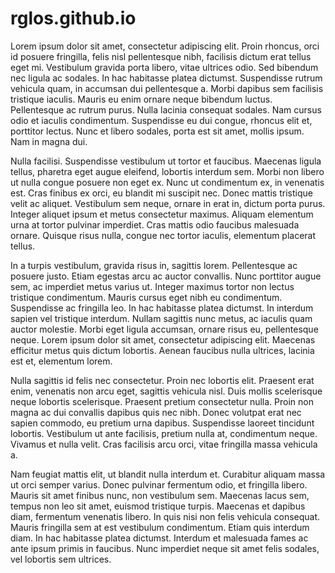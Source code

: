 # rglos.github.io

Lorem ipsum dolor sit amet, consectetur adipiscing elit. Proin rhoncus, orci id posuere fringilla, felis nisl pellentesque nibh, facilisis dictum erat tellus eget mi. Vestibulum gravida porta libero, vitae ultrices odio. Sed bibendum nec ligula ac sodales. In hac habitasse platea dictumst. Suspendisse rutrum vehicula quam, in accumsan dui pellentesque a. Morbi dapibus sem facilisis tristique iaculis. Mauris eu enim ornare neque bibendum luctus. Pellentesque ac rutrum purus. Nulla lacinia consequat sodales. Nam cursus odio et iaculis condimentum. Suspendisse eu dui congue, rhoncus elit et, porttitor lectus. Nunc et libero sodales, porta est sit amet, mollis ipsum. Nam in magna dui.

Nulla facilisi. Suspendisse vestibulum ut tortor et faucibus. Maecenas ligula tellus, pharetra eget augue eleifend, lobortis interdum sem. Morbi non libero ut nulla congue posuere non eget ex. Nunc ut condimentum ex, in venenatis est. Cras finibus ex orci, eu blandit mi suscipit nec. Donec mattis tristique velit ac aliquet. Vestibulum sem neque, ornare in erat in, dictum porta purus. Integer aliquet ipsum et metus consectetur maximus. Aliquam elementum urna at tortor pulvinar imperdiet. Cras mattis odio faucibus malesuada ornare. Quisque risus nulla, congue nec tortor iaculis, elementum placerat tellus.

In a turpis vestibulum, gravida risus in, sagittis lorem. Pellentesque ac posuere justo. Etiam egestas arcu ac auctor convallis. Nunc porttitor augue sem, ac imperdiet metus varius ut. Integer maximus tortor non lectus tristique condimentum. Mauris cursus eget nibh eu condimentum. Suspendisse ac fringilla leo. In hac habitasse platea dictumst. In interdum sapien vel tristique interdum. Nullam sagittis nunc metus, ac iaculis quam auctor molestie. Morbi eget ligula accumsan, ornare risus eu, pellentesque neque. Lorem ipsum dolor sit amet, consectetur adipiscing elit. Maecenas efficitur metus quis dictum lobortis. Aenean faucibus nulla ultrices, lacinia est et, elementum lorem.

Nulla sagittis id felis nec consectetur. Proin nec lobortis elit. Praesent erat enim, venenatis non arcu eget, sagittis vehicula nisl. Duis mollis scelerisque neque lobortis scelerisque. Praesent pretium consectetur nulla. Proin non magna ac dui convallis dapibus quis nec nibh. Donec volutpat erat nec sapien commodo, eu pretium urna dapibus. Suspendisse laoreet tincidunt lobortis. Vestibulum ut ante facilisis, pretium nulla at, condimentum neque. Vivamus et nulla velit. Cras facilisis arcu orci, vitae fringilla massa vehicula a.

Nam feugiat mattis elit, ut blandit nulla interdum et. Curabitur aliquam massa ut orci semper varius. Donec pulvinar fermentum odio, et fringilla libero. Mauris sit amet finibus nunc, non vestibulum sem. Maecenas lacus sem, tempus non leo sit amet, euismod tristique turpis. Maecenas et dapibus diam, fermentum venenatis libero. In quis nisi non felis vehicula consequat. Mauris fringilla sem at est vestibulum condimentum. Etiam quis interdum diam. In hac habitasse platea dictumst. Interdum et malesuada fames ac ante ipsum primis in faucibus. Nunc imperdiet neque sit amet felis sodales, vel lobortis sem ultrices.